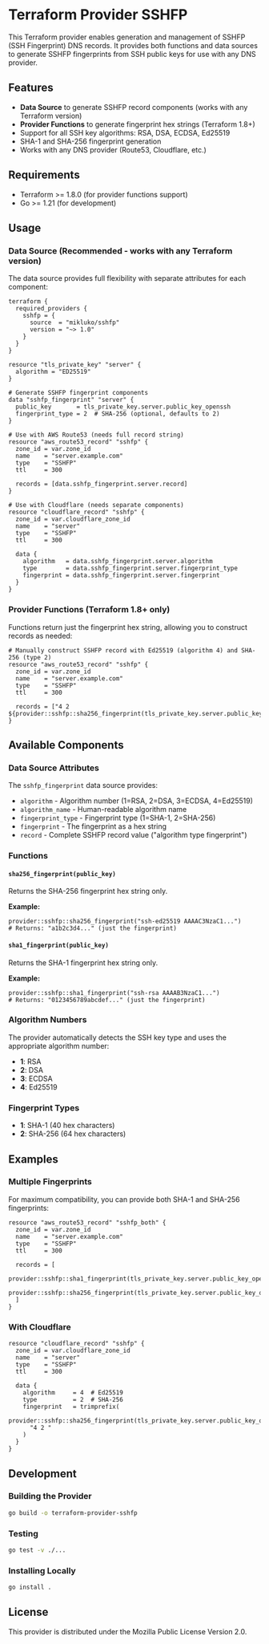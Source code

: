 # Terraform Provider SSHFP

This Terraform provider enables generation and management of SSHFP (SSH Fingerprint) DNS records. It provides both functions and data sources to generate SSHFP fingerprints from SSH public keys for use with any DNS provider.

## Features

- **Data Source** to generate SSHFP record components (works with any Terraform version)
- **Provider Functions** to generate fingerprint hex strings (Terraform 1.8+)
- Support for all SSH key algorithms: RSA, DSA, ECDSA, Ed25519
- SHA-1 and SHA-256 fingerprint generation
- Works with any DNS provider (Route53, Cloudflare, etc.)

## Requirements

- Terraform >= 1.8.0 (for provider functions support)
- Go >= 1.21 (for development)

## Usage

### Data Source (Recommended - works with any Terraform version)

The data source provides full flexibility with separate attributes for each component:

```hcl
terraform {
  required_providers {
    sshfp = {
      source  = "mikluko/sshfp"
      version = "~> 1.0"
    }
  }
}

resource "tls_private_key" "server" {
  algorithm = "ED25519"
}

# Generate SSHFP fingerprint components
data "sshfp_fingerprint" "server" {
  public_key       = tls_private_key.server.public_key_openssh
  fingerprint_type = 2  # SHA-256 (optional, defaults to 2)
}

# Use with AWS Route53 (needs full record string)
resource "aws_route53_record" "sshfp" {
  zone_id = var.zone_id
  name    = "server.example.com"
  type    = "SSHFP"
  ttl     = 300
  
  records = [data.sshfp_fingerprint.server.record]
}

# Use with Cloudflare (needs separate components)
resource "cloudflare_record" "sshfp" {
  zone_id = var.cloudflare_zone_id
  name    = "server"
  type    = "SSHFP"
  ttl     = 300
  
  data {
    algorithm   = data.sshfp_fingerprint.server.algorithm
    type        = data.sshfp_fingerprint.server.fingerprint_type
    fingerprint = data.sshfp_fingerprint.server.fingerprint
  }
}
```

### Provider Functions (Terraform 1.8+ only)

Functions return just the fingerprint hex string, allowing you to construct records as needed:

```hcl
# Manually construct SSHFP record with Ed25519 (algorithm 4) and SHA-256 (type 2)
resource "aws_route53_record" "sshfp" {
  zone_id = var.zone_id
  name    = "server.example.com"
  type    = "SSHFP"
  ttl     = 300
  
  records = ["4 2 ${provider::sshfp::sha256_fingerprint(tls_private_key.server.public_key_openssh)}"]
}
```

## Available Components

### Data Source Attributes

The `sshfp_fingerprint` data source provides:

- `algorithm` - Algorithm number (1=RSA, 2=DSA, 3=ECDSA, 4=Ed25519)
- `algorithm_name` - Human-readable algorithm name
- `fingerprint_type` - Fingerprint type (1=SHA-1, 2=SHA-256)
- `fingerprint` - The fingerprint as a hex string
- `record` - Complete SSHFP record value ("algorithm type fingerprint")

### Functions

#### `sha256_fingerprint(public_key)`

Returns the SHA-256 fingerprint hex string only.

**Example:**
```hcl
provider::sshfp::sha256_fingerprint("ssh-ed25519 AAAAC3NzaC1...")
# Returns: "a1b2c3d4..." (just the fingerprint)
```

#### `sha1_fingerprint(public_key)`

Returns the SHA-1 fingerprint hex string only.

**Example:**
```hcl
provider::sshfp::sha1_fingerprint("ssh-rsa AAAAB3NzaC1...")
# Returns: "0123456789abcdef..." (just the fingerprint)
```

### Algorithm Numbers

The provider automatically detects the SSH key type and uses the appropriate algorithm number:

- **1**: RSA
- **2**: DSA  
- **3**: ECDSA
- **4**: Ed25519

### Fingerprint Types

- **1**: SHA-1 (40 hex characters)
- **2**: SHA-256 (64 hex characters)

## Examples

### Multiple Fingerprints

For maximum compatibility, you can provide both SHA-1 and SHA-256 fingerprints:

```hcl
resource "aws_route53_record" "sshfp_both" {
  zone_id = var.zone_id
  name    = "server.example.com"
  type    = "SSHFP"
  ttl     = 300
  
  records = [
    provider::sshfp::sha1_fingerprint(tls_private_key.server.public_key_openssh),
    provider::sshfp::sha256_fingerprint(tls_private_key.server.public_key_openssh)
  ]
}
```

### With Cloudflare

```hcl
resource "cloudflare_record" "sshfp" {
  zone_id = var.cloudflare_zone_id
  name    = "server"
  type    = "SSHFP"
  ttl     = 300
  
  data {
    algorithm     = 4  # Ed25519
    type          = 2  # SHA-256
    fingerprint   = trimprefix(
      provider::sshfp::sha256_fingerprint(tls_private_key.server.public_key_openssh),
      "4 2 "
    )
  }
}
```

## Development

### Building the Provider

```bash
go build -o terraform-provider-sshfp
```

### Testing

```bash
go test -v ./...
```

### Installing Locally

```bash
go install .
```

## License

This provider is distributed under the Mozilla Public License Version 2.0.